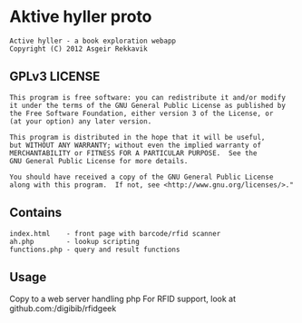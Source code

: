 # Aktive hyller proto

    Active hyller - a book exploration webapp
    Copyright (C) 2012 Asgeir Rekkavik

## GPLv3 LICENSE
    
    This program is free software: you can redistribute it and/or modify
    it under the terms of the GNU General Public License as published by
    the Free Software Foundation, either version 3 of the License, or
    (at your option) any later version.

    This program is distributed in the hope that it will be useful,
    but WITHOUT ANY WARRANTY; without even the implied warranty of
    MERCHANTABILITY or FITNESS FOR A PARTICULAR PURPOSE.  See the
    GNU General Public License for more details.

    You should have received a copy of the GNU General Public License
    along with this program.  If not, see <http://www.gnu.org/licenses/>."

## Contains

    index.html    - front page with barcode/rfid scanner
    ah.php        - lookup scripting
    functions.php - query and result functions
    
## Usage

Copy to a web server handling php
For RFID support, look at github.com:/digibib/rfidgeek
